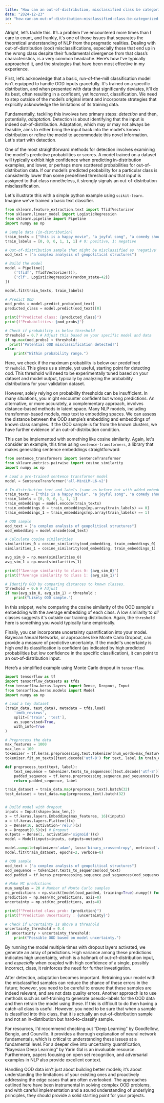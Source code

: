 ```yaml
---
title: "How can an out-of-distribution, misclassified class be categorized in NLP?"
date: "2024-12-23"
id: "how-can-an-out-of-distribution-misclassified-class-be-categorized-in-nlp"
---
```


Alright, let’s tackle this. It’s a problem I've encountered more times than I care to count, and frankly, it's one of those issues that separates the theoretical understanding of NLP from the pragmatic realities. Dealing with out-of-distribution (ood) misclassifications, especially those that end up in the wrong class despite their fundamental divergence from that class’s characteristics, is a very common headache. Here’s how I’ve typically approached it, and the strategies that have been most effective in my experience.

First, let’s acknowledge that a basic, run-of-the-mill classification model isn't equipped to handle OOD inputs gracefully. It's trained on a specific distribution, and when presented with data that significantly deviates, it’ll do its best, often resulting in a confident, yet *incorrect*, classification. We need to step outside of the model’s original intent and incorporate strategies that explicitly acknowledge the limitations of its training data.

Fundamentally, tackling this involves two primary steps: *detection* and then, potentially, *adaptation*. Detection is about identifying that the input is indeed out-of-distribution. Adaptation, which may or may not always be feasible, aims to either bring the input back into the model’s known distribution or refine the model to accommodate this novel information. Let's start with detection.

One of the most straightforward methods for detection involves examining the model's predictive probabilities or scores. A model trained on a dataset will typically exhibit high confidence when predicting in-distribution examples, and lower, or perhaps more scattered probabilities for out-of-distribution data. If our model’s predicted probability for a particular class is consistently lower than some predefined threshold *and* that input is assigned to that class nonetheless, it strongly signals an out-of-distribution misclassification.

Let's illustrate this with a simple python example using `scikit-learn`. Imagine we've trained a basic text classifier.

```python
from sklearn.feature_extraction.text import TfidfVectorizer
from sklearn.linear_model import LogisticRegression
from sklearn.pipeline import Pipeline
import numpy as np

# Sample data (in-distribution)
train_texts = ["this is a happy movie", "a joyful song", "a comedy show", "that's sad news", "a tragic tale", "a gloomy day"]
train_labels = [0, 0, 0, 1, 1, 1] # 0: positive, 1: negative

# Out-of-distribution sample that might be misclassified as 'negative'
ood_text = ["a complex analysis of geopolitical structures"]

# Build the model
model = Pipeline([
    ('tfidf', TfidfVectorizer()),
    ('clf', LogisticRegression(random_state=42))
])

model.fit(train_texts, train_labels)

# Predict OOD
ood_probs = model.predict_proba(ood_text)
predicted_class = model.predict(ood_text)[0]

print(f"Predicted class: {predicted_class}")
print(f"Probabilities: {ood_probs}")

# Check if probability is below threshold
threshold = 0.7 # Adjust this based on your specific model and data
if np.max(ood_probs) < threshold:
  print("Potential OOD misclassification detected!")
else:
    print("Within probability range.")
```

Here, we check if the maximum probability is below our predefined `threshold`. This gives us a simple, yet useful, starting point for detecting ood. This threshold will need to be experimentally tuned based on your dataset and model output, typically by analyzing the probability distributions for your validation dataset.

However, solely relying on probability thresholds can be insufficient. In many situations, you might encounter confident but wrong predictions. An alternative, or more accurately, a complementary approach, involves distance-based methods in latent space. Many NLP models, including transformer-based models, map text to embedding spaces. We can assess the distance between the OOD sample’s embedding and embeddings of known class samples. If the OOD sample is far from the known clusters, we have further evidence of an out-of-distribution condition.

This can be implemented with something like cosine similarity. Again, let's consider an example, this time using `sentence-transformers`, a library that makes generating sentence embeddings straightforward:

```python
from sentence_transformers import SentenceTransformer
from sklearn.metrics.pairwise import cosine_similarity
import numpy as np

# Load a pre-trained sentence transformer model
model = SentenceTransformer('all-MiniLM-L6-v2')

# In-distribution text and labels (same as before but with added embeddings)
train_texts = ["this is a happy movie", "a joyful song", "a comedy show", "that's sad news", "a tragic tale", "a gloomy day"]
train_labels = [0, 0, 0, 1, 1, 1]
train_embeddings = model.encode(train_texts)
train_embeddings_0 = train_embeddings[np.array(train_labels) == 0]
train_embeddings_1 = train_embeddings[np.array(train_labels) == 1]

# OOD sample
ood_text = ["a complex analysis of geopolitical structures"]
ood_embedding = model.encode(ood_text)

# Calculate cosine similarities
similarities_0 = cosine_similarity(ood_embedding, train_embeddings_0)
similarities_1 = cosine_similarity(ood_embedding, train_embeddings_1)

avg_sim_0 = np.mean(similarities_0)
avg_sim_1 = np.mean(similarities_1)

print(f"Average similarity to class 0: {avg_sim_0}")
print(f"Average similarity to class 1: {avg_sim_1}")

# Identify OOD by comparing distances to known classes.
threshold = 0.6 # Adjust
if max(avg_sim_0, avg_sim_1) < threshold :
    print("Likely OOD sample.")
```

In this snippet, we’re comparing the cosine similarity of the OOD sample's embedding with the average embedding of each class. A low similarity to *all* classes suggests it's outside our training distribution. Again, the `threshold` here is something you would typically tune empirically.

Finally, you can incorporate uncertainty quantification into your model. Bayesian Neural Networks, or approaches like Monte Carlo Dropout, can provide a measure of predictive uncertainty. If the model's uncertainty is high *and* its classification is confident (as indicated by high predicted probabilities but low confidence in the specific classification), it can point to an out-of-distribution input.

Here’s a simplified example using Monte Carlo dropout in `tensorflow`.

```python
import tensorflow as tf
import tensorflow_datasets as tfds
from tensorflow.keras.layers import Dense, Dropout, Input
from tensorflow.keras.models import Model
import numpy as np

# Load a toy dataset
(train_data, test_data), metadata = tfds.load(
    'imdb_reviews',
    split=['train', 'test'],
    as_supervised=True,
    with_info=True
)

# Preprocess the data
max_features = 1000
max_len = 100
tokenizer = tf.keras.preprocessing.text.Tokenizer(num_words=max_features)
tokenizer.fit_on_texts([text.decode('utf-8') for text, label in train_data])

def preprocess_text(text, label):
    text_sequence = tokenizer.texts_to_sequences([text.decode('utf-8')])[0]
    padded_sequence = tf.keras.preprocessing.sequence.pad_sequences([text_sequence], maxlen=max_len)
    return padded_sequence, label

train_dataset = train_data.map(preprocess_text).batch(32)
test_dataset = test_data.map(preprocess_text).batch(32)


# Build model with dropout
inputs = Input(shape=(max_len,))
x = tf.keras.layers.Embedding(max_features, 16)(inputs)
x = tf.keras.layers.Flatten()(x)
x = Dense(16, activation='relu')(x)
x = Dropout(0.5)(x) # Dropout
outputs = Dense(1, activation='sigmoid')(x)
model = Model(inputs=inputs, outputs=outputs)

model.compile(optimizer='adam', loss='binary_crossentropy', metrics=['accuracy'])
model.fit(train_dataset, epochs=2, verbose=0)

# OOD sample
ood_text = ["a complex analysis of geopolitical structures"]
ood_sequence = tokenizer.texts_to_sequences(ood_text)
ood_padded = tf.keras.preprocessing.sequence.pad_sequences(ood_sequence, maxlen=max_len)

# Make MC predictions
num_samples = 20 # Number of Monte Carlo samples
mc_predictions = np.stack([model(ood_padded, training=True).numpy() for _ in range(num_samples)])
prediction = np.mean(mc_predictions, axis=0)
uncertainty = np.std(mc_predictions, axis=0)

print(f"Predicted class prob: {prediction}")
print(f"Prediction Uncertainty : {uncertainty}")

# Check if uncertainty is above a threshold
uncertainty_threshold = 0.4
if uncertainty > uncertainty_threshold:
    print("Possible OOD based on model uncertainty.")
```

By running the model multiple times with dropout layers activated, we generate an array of predictions. High variance among these predictions indicates high uncertainty, which is a hallmark of out-of-distribution input, and *especially* when coupled with high confidence of a single, possibly incorrect, class, it reinforces the need for further investigation.

After detection, adaptation becomes important. Retraining your model with the misclassified samples can reduce the chance of these errors in the future; however, you need to be careful to ensure that these samples are indeed relevant, and are not data quality errors. Another approach is to use methods such as self-training to generate pseudo-labels for the OOD data and then retrain the model using these. If this is difficult to do then having a catch-all class is useful. However, you need to be sure that when a sample is classified into this class, that it is actually an out-of-distribution sample and not an in-distribution but hard-to-classify sample.

For resources, I'd recommend checking out “Deep Learning” by Goodfellow, Bengio, and Courville. It provides a thorough explanation of neural network fundamentals, which is critical to understanding these issues at a fundamental level. For a deeper dive into uncertainty quantification, “Bayesian Deep Learning” by Yarin Gal is an invaluable resource. Furthermore, papers focusing on open set recognition, and adversarial examples in NLP also provide excellent context.

Handling OOD data isn't just about building better models; it’s about understanding the limitations of your existing ones and proactively addressing the edge cases that are often overlooked. The approaches outlined here have been instrumental in solving complex OOD problems, and with careful implementation and a sound understanding of underlying principles, they should provide a solid starting point for your projects.
